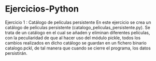 # Ejercicios-Python

Ejercicio 1 : Catálogo de películas persistente
En este ejercicio se crea un catálogo de películas persistente (catalogo_peliculas_persistente.py).
Se trata de un catálogo en el cual se añaden y eliminan diferentes películas, con la peculiaridad de que al hacer uso del módulo pickle,  todos los cambios realizados en dicho catálogo se guardan en un fichero binario catalogo.pckl, de tal manera que cuando se cierre el programa, los datos persistirán.
